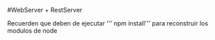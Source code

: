#WebServer + RestServer

Recuerden que deben de ejecutar ''' npm install''' para reconstruir los modulos de node
